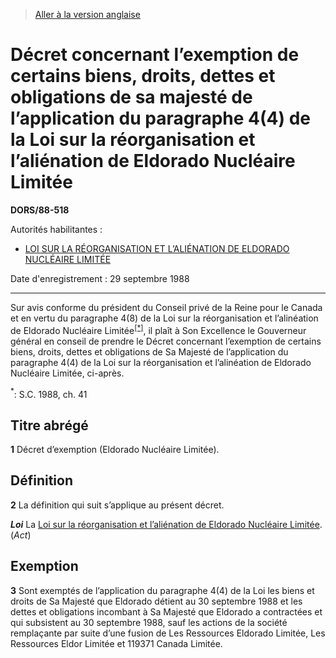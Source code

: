 > [Aller à la version anglaise](/en/Regulations/Statutory%20Orders%20and%20Regulations/88/518.md)

# Décret concernant l’exemption de certains biens, droits, dettes et obligations de sa majesté de l’application du paragraphe 4(4) de la Loi sur la réorganisation et l’aliénation de Eldorado Nucléaire Limitée

**DORS/88-518**

Autorités habilitantes : 
- [LOI SUR LA RÉORGANISATION ET L’ALIÉNATION DE ELDORADO NUCLÉAIRE LIMITÉE](/fr/Lois/Lois%20du%20Canada/1988/ch.%2041.md)

Date d'enregistrement : 29 septembre 1988

----------

Sur avis conforme du président du Conseil privé de la Reine pour le Canada et en vertu du paragraphe 4(8) de la Loi sur la réorganisation et l’alinéation de Eldorado Nucléaire Limitée<sup><a href='#nbp_1f'>[*]</a></sup>, il plaît à Son Excellence le Gouverneur général en conseil de prendre le Décret concernant l’exemption de certains biens, droits, dettes et obligations de Sa Majesté de l’application du paragraphe 4(4) de la Loi sur la réorganisation et l’alinéation de Eldorado Nucléaire Limitée, ci-après.

<a name='nbp_1f'><sup>*</sup></a>: S.C. 1988, ch. 41<br />




## Titre abrégé


**1** Décret d’exemption (Eldorado Nucléaire Limitée).




## Définition


**2** La définition qui suit s’applique au présent décret.

***Loi*** La [Loi sur la réorganisation et l’aliénation de Eldorado Nucléaire Limitée](/fr/Lois/Lois%20du%20Canada/1988/ch.%2041.md). (*Act*)




## Exemption


**3** Sont exemptés de l’application du paragraphe 4(4) de la Loi les biens et droits de Sa Majesté que Eldorado détient au 30 septembre 1988 et les dettes et obligations incombant à Sa Majesté que Eldorado a contractées et qui subsistent au 30 septembre 1988, sauf les actions de la société remplaçante par suite d’une fusion de Les Ressources Eldorado Limitée, Les Ressources Eldor Limitée et 119371 Canada Limitée.



